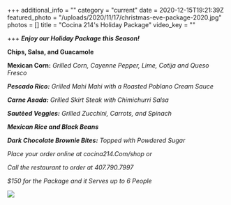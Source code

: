 +++
additional_info = ""
category = "current"
date = 2020-12-15T19:21:39Z
featured_photo = "/uploads/2020/11/17/christmas-eve-package-2020.jpg"
photos = []
title = "Cocina 214's Holiday Package"
video_key = ""

+++
**_Enjoy our Holiday Package this Season!_**

**Chips, Salsa, and Guacamole**

**Mexican Corn:** _Grilled Corn, Cayenne Pepper, Lime, Cotija and Queso Fresco_

**_Pescado Rico:_** _Grilled Mahi Mahi with a Roasted Poblano Cream Sauce_

**_Carne Asada:_** _Grilled Skirt Steak with Chimichurri Salsa_

**_Sautèed Veggies:_** _Grilled Zucchini, Carrots, and Spinach_

**_Mexican Rice and Black Beans_**

**_Dark Chocolate Brownie Bites:_** _Topped with Powdered Sugar_

_Place your order online at cocina214.Com/shop or_

_Call the restaurant to order at 407.790.7997_

_$150 for the Package and it Serves up to 6 People_

![](/uploads/2020/11/17/christmas-eve-package-2020.jpg)